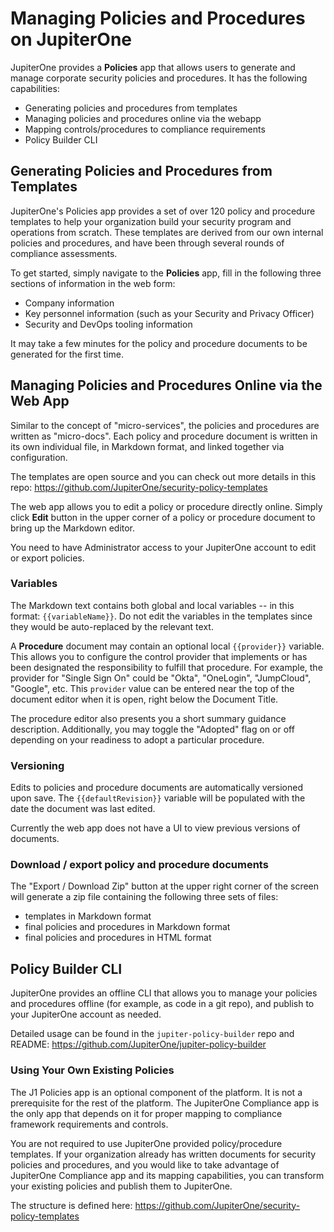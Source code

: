 # Managing Policies and Procedures on JupiterOne

JupiterOne provides a **Policies** app that allows users to generate and manage corporate security policies and procedures. It has the following capabilities:

- Generating policies and procedures from templates
- Managing policies and procedures online via the webapp
- Mapping controls/procedures to compliance requirements
- Policy Builder CLI

## Generating Policies and Procedures from Templates

JupiterOne's Policies app provides a set of over 120 policy and procedure templates to help your organization build your security program and operations from scratch. These templates are derived from our own internal policies and procedures, and have been through several rounds of compliance assessments.

To get started, simply navigate to the **Policies** app, fill in the following three sections of information in the web form:

- Company information
- Key personnel information (such as your Security and Privacy Officer)
- Security and DevOps tooling information

It may take a few minutes for the policy and procedure documents to be generated for the first time.

## Managing Policies and Procedures Online via the Web App

Similar to the concept of "micro-services", the policies and procedures are written as "micro-docs".  Each policy and procedure document is written in its own individual file, in Markdown format, and linked together via configuration.

The templates are open source and you can check out more details in this repo:
<https://github.com/JupiterOne/security-policy-templates>

The web app allows you to edit a policy or procedure directly online. Simply click **Edit** button in the upper corner of a policy or procedure document to bring up the Markdown editor.

You need to have Administrator access to your JupiterOne account to edit or export policies.

### Variables

The Markdown text contains both global and local variables -- in this format: `{{variableName}}`. Do not edit the variables in the templates since they would be auto-replaced by the relevant text.

A **Procedure** document may contain an optional local `{{provider}}` variable. This allows you to configure the control provider that implements or has been designated the responsibility to fulfill that procedure. For example, the provider for "Single Sign On" could be "Okta", "OneLogin", "JumpCloud", "Google", etc. This `provider` value can be entered near the top of the document editor when it is open, right below the Document Title.

The procedure editor also presents you a short summary guidance description. Additionally, you may toggle the "Adopted" flag on or off depending on your readiness to adopt a particular procedure.

### Versioning

Edits to policies and procedure documents are automatically versioned upon save. The `{{defaultRevision}}` variable will be populated with the date the document was last edited.

Currently the web app does not have a UI to view previous versions of documents.

### Download / export policy and procedure documents

The "Export / Download Zip" button at the upper right corner of the screen will generate a zip file containing the following three sets of files:

- templates in Markdown format
- final policies and procedures in Markdown format
- final policies and procedures in HTML format

## Policy Builder CLI

JupiterOne provides an offline CLI that allows you to manage your policies and procedures offline (for example, as code in a git repo), and publish to your JupiterOne account as needed.

Detailed usage can be found in the `jupiter-policy-builder` repo and README: <https://github.com/JupiterOne/jupiter-policy-builder>

### Using Your Own Existing Policies

The J1 Policies app is an optional component of the platform. It is not a prerequisite for the rest of the platform. The JupiterOne Compliance app is the only app that depends on it for proper mapping to compliance framework requirements and controls.

You are not required to use JupiterOne provided policy/procedure templates. If your organization already has written documents for security policies and procedures, and you would like to take advantage of JupiterOne Compliance app and its mapping capabilities, you can transform your existing policies and
publish them to JupiterOne.

The structure is defined here: <https://github.com/JupiterOne/security-policy-templates>
